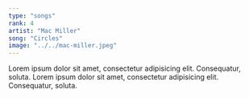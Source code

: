 ```yaml
---
type: "songs"
rank: 4
artist: "Mac Miller"
song: "Circles"
image: "../../mac-miller.jpeg"
---
```


Lorem ipsum dolor sit amet, consectetur adipisicing elit. Consequatur, soluta. Lorem ipsum dolor sit amet, consectetur adipisicing elit. Consequatur, soluta.
